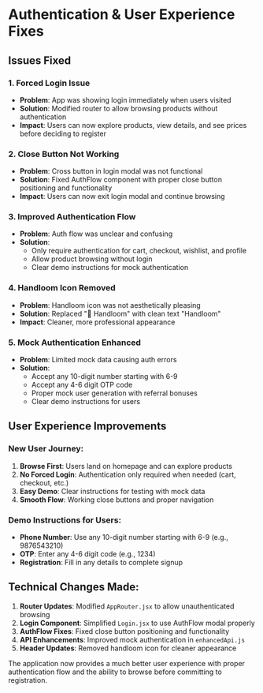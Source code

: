# Authentication & User Experience Fixes

## Issues Fixed

### 1. **Forced Login Issue**
- **Problem**: App was showing login immediately when users visited
- **Solution**: Modified router to allow browsing products without authentication
- **Impact**: Users can now explore products, view details, and see prices before deciding to register

### 2. **Close Button Not Working**
- **Problem**: Cross button in login modal was not functional
- **Solution**: Fixed AuthFlow component with proper close button positioning and functionality
- **Impact**: Users can now exit login modal and continue browsing

### 3. **Improved Authentication Flow**
- **Problem**: Auth flow was unclear and confusing
- **Solution**: 
  - Only require authentication for cart, checkout, wishlist, and profile
  - Allow product browsing without login
  - Clear demo instructions for mock authentication

### 4. **Handloom Icon Removed**
- **Problem**: Handloom icon was not aesthetically pleasing
- **Solution**: Replaced "🧵 Handloom" with clean text "Handloom"
- **Impact**: Cleaner, more professional appearance

### 5. **Mock Authentication Enhanced**
- **Problem**: Limited mock data causing auth errors
- **Solution**: 
  - Accept any 10-digit number starting with 6-9
  - Accept any 4-6 digit OTP code
  - Proper mock user generation with referral bonuses
  - Clear demo instructions for users

## User Experience Improvements

### New User Journey:
1. **Browse First**: Users land on homepage and can explore products
2. **No Forced Login**: Authentication only required when needed (cart, checkout, etc.)
3. **Easy Demo**: Clear instructions for testing with mock data
4. **Smooth Flow**: Working close buttons and proper navigation

### Demo Instructions for Users:
- **Phone Number**: Use any 10-digit number starting with 6-9 (e.g., 9876543210)
- **OTP**: Enter any 4-6 digit code (e.g., 1234)
- **Registration**: Fill in any details to complete signup

## Technical Changes Made:

1. **Router Updates**: Modified `AppRouter.jsx` to allow unauthenticated browsing
2. **Login Component**: Simplified `Login.jsx` to use AuthFlow modal properly
3. **AuthFlow Fixes**: Fixed close button positioning and functionality
4. **API Enhancements**: Improved mock authentication in `enhancedApi.js`
5. **Header Updates**: Removed handloom icon for cleaner appearance

The application now provides a much better user experience with proper authentication flow and the ability to browse before committing to registration.
